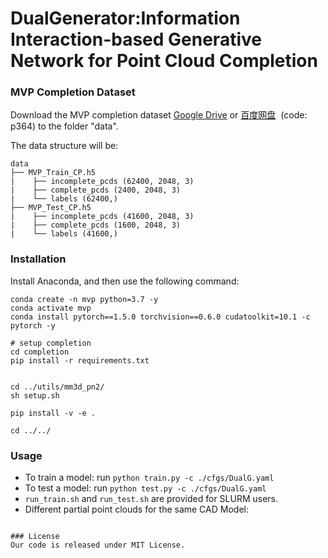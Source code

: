# DualGenerator:Information Interaction-based Generative Network for Point Cloud Completion


### MVP Completion Dataset
<!-- Download the MVP completion dataset by the following commands:
```
cd data; sh download_data.sh
``` -->
Download the MVP completion dataset [Google Drive](https://drive.google.com/drive/folders/1XxZ4M_dOB3_OG1J6PnpNvrGTie5X9Vk_) or [百度网盘](https://pan.baidu.com/s/18pli79KSGGsWQ8FPiSW9qg)&nbsp;&nbsp;(code: p364) to the folder "data".

The data structure will be:
```
data
├── MVP_Train_CP.h5
|    ├── incomplete_pcds (62400, 2048, 3)
|    ├── complete_pcds (2400, 2048, 3)
|    └── labels (62400,)
├── MVP_Test_CP.h5
|    ├── incomplete_pcds (41600, 2048, 3)
|    ├── complete_pcds (1600, 2048, 3)
|    └── labels (41600,)
```
### Installation
Install Anaconda, and then use the following command:
```
conda create -n mvp python=3.7 -y
conda activate mvp
conda install pytorch==1.5.0 torchvision==0.6.0 cudatoolkit=10.1 -c pytorch -y

# setup completion
cd completion
pip install -r requirements.txt


cd ../utils/mm3d_pn2/
sh setup.sh

pip install -v -e . 

cd ../../
```
### Usage
+ To train a model: run `python train.py -c ./cfgs/DualG.yaml`
+ To test a model: run `python test.py -c ./cfgs/DualG.yaml`
+ `run_train.sh` and `run_test.sh` are provided for SLURM users. 
+ Different partial point clouds for the same CAD Model:

```

### License
Our code is released under MIT License.


